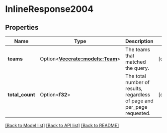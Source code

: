 # InlineResponse2004

## Properties

Name | Type | Description | Notes
------------ | ------------- | ------------- | -------------
**teams** | Option<[**Vec<crate::models::Team>**](Team.md)> | The teams that matched the query. | [optional]
**total_count** | Option<**f32**> | The total number of results, regardless of page and per_page requested. | [optional]

[[Back to Model list]](../README.md#documentation-for-models) [[Back to API list]](../README.md#documentation-for-api-endpoints) [[Back to README]](../README.md)


